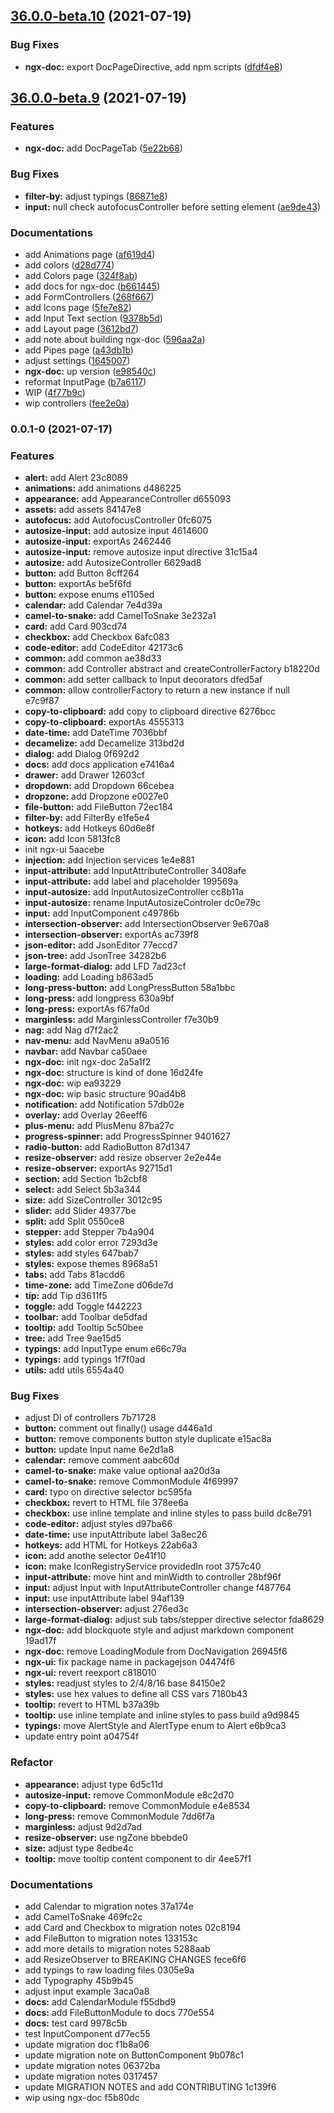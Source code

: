 ## [36.0.0-beta.10](https://github.com/swimlane/ngx-ui/compare/36.0.0-beta.9...36.0.0-beta.10) (2021-07-19)


### Bug Fixes

* **ngx-doc:** export DocPageDirective, add npm scripts ([dfdf4e8](https://github.com/swimlane/ngx-ui/commit/dfdf4e897b0266685db54b85b243b4f1cc2963af))

## [36.0.0-beta.9](https://github.com/swimlane/ngx-ui/compare/36.0.0-beta.8-ui...36.0.0-beta.9) (2021-07-19)


### Features

* **ngx-doc:** add DocPageTab ([5e22b68](https://github.com/swimlane/ngx-ui/commit/5e22b6896c935db7d7489cff2551434097339af5))


### Bug Fixes

* **filter-by:** adjust typings ([86871e8](https://github.com/swimlane/ngx-ui/commit/86871e83056fe1cbc3be8fd4183cd47804a50ac9))
* **input:** null check autofocusController before setting element ([ae9de43](https://github.com/swimlane/ngx-ui/commit/ae9de4378ecc34266592e51ead034c22076bf5a5))


### Documentations

* add Animations page ([af619d4](https://github.com/swimlane/ngx-ui/commit/af619d4ab7f48fce5df29c898c86affb43333cf5))
* add colors ([d28d774](https://github.com/swimlane/ngx-ui/commit/d28d774f3387e6c874a32ab5361d674c8a0212d0))
* add Colors page ([324f8ab](https://github.com/swimlane/ngx-ui/commit/324f8abef7a1c5a3075857904ca56ffe8a35af5d))
* add docs for ngx-doc ([b661445](https://github.com/swimlane/ngx-ui/commit/b661445ac385fd361c1cf0a09e94074b651e81de))
* add FormControllers ([268f667](https://github.com/swimlane/ngx-ui/commit/268f667eb347aa150deca4dcc6e4c3f5fc7c82f6))
* add Icons page ([5fe7e82](https://github.com/swimlane/ngx-ui/commit/5fe7e823050576a312c0fd3c5a9b3e1ab210e3ef))
* add Input Text section ([9378b5d](https://github.com/swimlane/ngx-ui/commit/9378b5d15d3341f6ac44370a58196c1e990aad53))
* add Layout page ([3612bd7](https://github.com/swimlane/ngx-ui/commit/3612bd75368b328dd70a3ebb6d6d3c37df7af274))
* add note about building ngx-doc ([596aa2a](https://github.com/swimlane/ngx-ui/commit/596aa2a695c0cd8b38be22c2317a3d709a53304a))
* add Pipes page ([a43db1b](https://github.com/swimlane/ngx-ui/commit/a43db1b822da1ea0f2cca5c912d52181a4cde18c))
* adjust settings ([1645007](https://github.com/swimlane/ngx-ui/commit/1645007dd8c7fd1ce1f25611b637831bc7fcd26a))
* **ngx-doc:** up version ([e98540c](https://github.com/swimlane/ngx-ui/commit/e98540c4c9c1befc9b97f210042bbaeebf5381b8))
* reformat InputPage ([b7a6117](https://github.com/swimlane/ngx-ui/commit/b7a61177b02ee9f875958d23153f7d243d757925))
* WIP ([4f77b9c](https://github.com/swimlane/ngx-ui/commit/4f77b9c1f13e79bf42508543775607622049d110))
* wip controllers ([fee2e0a](https://github.com/swimlane/ngx-ui/commit/fee2e0a279090f97f4d9a73990d505b19e7b8ee4))

### 0.0.1-0 (2021-07-17)


### Features

* **alert:** add Alert 23c8089
* **animations:** add animations d486225
* **appearance:** add AppearanceController d655093
* **assets:** add assets 84147e8
* **autofocus:** add AutofocusController 0fc6075
* **autosize-input:** add autosize input 4614600
* **autosize-input:** exportAs 2462446
* **autosize-input:** remove autosize input directive 31c15a4
* **autosize:** add AutosizeController 6629ad8
* **button:** add Button 8cff264
* **button:** exportAs be5f6fd
* **button:** expose enums e1105ed
* **calendar:** add Calendar 7e4d39a
* **camel-to-snake:** add CamelToSnake 3e232a1
* **card:** add Card 903cd74
* **checkbox:** add Checkbox 6afc083
* **code-editor:** add CodeEditor 42173c6
* **common:** add common ae38d33
* **common:** add Controller abstract and createControllerFactory b18220d
* **common:** add setter callback to Input decorators dfed5af
* **common:** allow controllerFactory to return a new instance if null e7c9f87
* **copy-to-clipboard:** add copy to clipboard directive 6276bcc
* **copy-to-clipboard:** exportAs 4555313
* **date-time:** add DateTime 7036bbf
* **decamelize:** add Decamelize 313bd2d
* **dialog:** add Dialog 0f692d2
* **docs:** add docs application e7416a4
* **drawer:** add Drawer 12603cf
* **dropdown:** add Dropdown 66cebea
* **dropzone:** add Dropzone e0027e0
* **file-button:** add FileButton 72ec184
* **filter-by:** add FilterBy e1fe5e4
* **hotkeys:** add Hotkeys 60d6e8f
* **icon:** add Icon 5813fc8
* init ngx-ui 5aacebe
* **injection:** add Injection services 1e4e881
* **input-attribute:** add InputAttributeController 3408afe
* **input-attribute:** add label and placeholder 199569a
* **input-autosize:** add InputAutosizeController cc8b11a
* **input-autosize:** rename InputAutosizeControler dc0e79c
* **input:** add InputComponent c49786b
* **intersection-observer:** add IntersectionObserver 9e670a8
* **intersection-observer:** exportAs ac739f8
* **json-editor:** add JsonEditor 77eccd7
* **json-tree:** add JsonTree 34282b6
* **large-format-dialog:** add LFD 7ad23cf
* **loading:** add Loading b863ad5
* **long-press-button:** add LongPressButton 58a1bbc
* **long-press:** add longpress 630a9bf
* **long-press:** exportAs f67fa0d
* **marginless:** add MarginlessController f7e30b9
* **nag:** add Nag d7f2ac2
* **nav-menu:** add NavMenu a9a0516
* **navbar:** add Navbar ca50aee
* **ngx-doc:** init ngx-doc 2a5a1f2
* **ngx-doc:** structure is kind of done 16d24fe
* **ngx-doc:** wip ea93229
* **ngx-doc:** wip basic structure 90ad4b8
* **notification:** add Notification 57db02e
* **overlay:** add Overlay 26eeff6
* **plus-menu:** add PlusMenu 87ba27c
* **progress-spinner:** add ProgressSpinner 9401627
* **radio-button:** add RadioButton 87d1347
* **resize-observer:** add resize observer 2e2e44e
* **resize-observer:** exportAs 92715d1
* **section:** add Section 1b2cbf8
* **select:** add Select 5b3a344
* **size:** add SizeController 3012c95
* **slider:** add Slider 49377be
* **split:** add Split 0550ce8
* **stepper:** add Stepper 7b4a904
* **styles:** add color error 7293d3e
* **styles:** add styles 647bab7
* **styles:** expose themes 8968a51
* **tabs:** add Tabs 81acdd6
* **time-zone:** add TimeZone d06de7d
* **tip:** add Tip d3611f5
* **toggle:** add Toggle f442223
* **toolbar:** add Toolbar de5dfad
* **tooltip:** add Tooltip 5c50bee
* **tree:** add Tree 9ae15d5
* **typings:** add InputType enum e66c79a
* **typings:** add typings 1f7f0ad
* **utils:** add utils 6554a40


### Bug Fixes

* adjust DI of controllers 7b71728
* **button:** comment out finally() usage d446a1d
* **button:** remove components button style duplicate e15ac8a
* **button:** update Input name 6e2d1a8
* **calendar:** remove comment aabc60d
* **camel-to-snake:** make value optional aa20d3a
* **camel-to-snake:** remove CommonModule 4f69997
* **card:** typo on directive selector bc595fa
* **checkbox:** revert to HTML file 378ee6a
* **checkbox:** use inline template and inline styles to pass build dc8e791
* **code-editor:** adjust styles d97ba66
* **date-time:** use inputAttribute label 3a8ec26
* **hotkeys:** add HTML for Hotkeys 22ab6a3
* **icon:** add anothe selector 0e41f10
* **icon:** make IconRegistryService providedIn root 3757c40
* **input-attribute:** move hint and minWidth to controller 28bf96f
* **input:** adjust Input with InputAttributeController change f487764
* **input:** use inputAttribute label 94af139
* **intersection-observer:** adjust 276ed3c
* **large-format-dialog:** adjust sub tabs/stepper directive selector fda8629
* **ngx-doc:** add blockquote style and adjust markdown component 19ad17f
* **ngx-doc:** remove LoadingModule from DocNavigation 26945f6
* **ngx-ui:** fix package name in packagejson 04474f6
* **ngx-ui:** revert reexport c818010
* **styles:** readjust styles to 2/4/8/16 base 84150e2
* **styles:** use hex values to define all CSS vars 7180b43
* **tooltip:** revert to HTML b37a39b
* **tooltip:** use inline template and inline styles to pass build a9d9845
* **typings:** move AlertStyle and AlertType enum to Alert e6b9ca3
* update entry point a04754f


### Refactor

* **appearance:** adjust type 6d5c11d
* **autosize-input:** remove CommonModule e8c2d70
* **copy-to-clipboard:** remove CommonModule e4e8534
* **long-press:** remove CommonModule 7dd6f7a
* **marginless:** adjust 9d2d7ad
* **resize-observer:** use ngZone bbebde0
* **size:** adjust type 8edbe4c
* **tooltip:** move tooltip content component to dir 4ee57f1


### Documentations

* add Calendar to migration notes 37a174e
* add CamelToSnake 469fc2c
* add Card and Checkbox to migration notes 02c8194
* add FileButton to migration notes 133153c
* add more details to migration notes 5288aab
* add ResizeObserver to BREAKING CHANGES fece6f6
* add typings to raw loading files 0305e9a
* add Typography 45b9b45
* adjust input example 3aca0a8
* **docs:** add CalendarModule f55dbd9
* **docs:** add FileButtonModule to docs 770e554
* **docs:** test card 9978c5b
* test InputComponent d77ec55
* update migration doc f1b8a06
* update migration note on ButtonComponent 9b078c1
* update migration notes 06372ba
* update migration notes 0317457
* update MIGRATION NOTES and add CONTRIBUTING 1c139f6
* wip using ngx-doc f5b80dc

